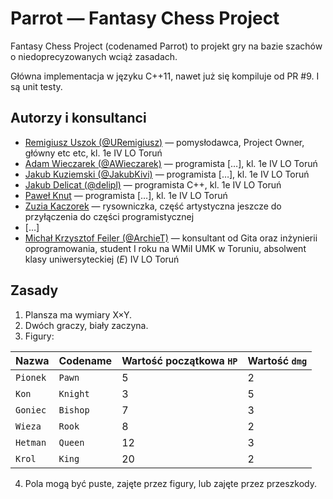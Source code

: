 # Parrot — Fantasy Chess Project

Fantasy Chess Project (codenamed Parrot) to projekt gry na bazie szachów o niedoprecyzowanych wciąż zasadach.

Główna implementacja w języku C++11, nawet już się kompiluje od PR #9. I są unit testy.

## Autorzy i konsultanci

- [Remigiusz Uszok (@URemigiusz)](https://github.com/URemigiusz/Parrot) — pomysłodawca, Project Owner, główny etc etc, kl. 1e IV LO Toruń
- [Adam Wieczarek (@AWieczarek)](https://github.com/AWieczarek/Parrot) — programista […], kl. 1e IV LO Toruń
- [Jakub Kuziemski (@JakubKivi)](https://github.com/JakubKivi/Parrot) — programista  […], kl. 1e IV LO Toruń
- [Jakub Delicat (@delipl)](https://github.com/delipl/Parrot) — programista C++, kl. 1e IV LO Toruń
- [Paweł Knut](https://www.facebook.com/profile.php?id=100011873343122) — programista […], kl. 1e IV LO Toruń 
- [Zuzia Kaczorek](https://www.facebook.com/zuzia.kaczorek.7) — rysowniczka, część artystyczna jeszcze do przyłączenia do części programistycznej
- […]
- [Michał Krzysztof Feiler (@ArchieT)](github.com/ArchieT/Parrot) — konsultant od Gita oraz inżynierii oprogramowania, student I roku na WMiI UMK w Toruniu, absolwent klasy uniwersyteckiej (_E_) IV LO Toruń

## Zasady

1. Plansza ma wymiary X×Y.
2. Dwóch graczy, biały zaczyna.
3. Figury:

| Nazwa    | Codename | Wartość początkowa `HP` | Wartość `dmg` |
| -------- | -------- | ----------------------- | ------------- |
| `Pionek` | `Pawn`   | 5  | 2 |
| `Kon`    | `Knight` | 3  | 5 |
| `Goniec` | `Bishop` | 7  | 3 |
| `Wieza`  | `Rook`   | 8  | 2 |
| `Hetman` | `Queen`  | 12 | 3 |
| `Krol`   | `King`   | 20 | 2 |

4. Pola mogą być puste, zajęte przez figury, lub zajęte przez przeszkody.
